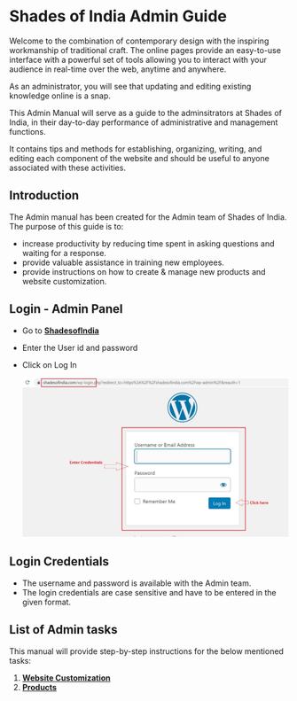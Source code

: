 #   **Shades of India Admin Guide**

Welcome to the combination of contemporary design with the inspiring workmanship of traditional craft. The online pages provide an easy-to-use interface with a powerful set of tools allowing you to interact with your audience in real-time over the web, anytime and anywhere.

As an administrator, you will see that updating and editing existing knowledge online is a snap.

This Admin Manual will serve as a guide to the adminsitrators at Shades of India, in their day-to-day performance of administrative and management functions.

It contains tips and methods for establishing, organizing, writing, and editing each component of the website and should be useful to anyone associated with these activities.

##  **Introduction**

The Admin manual has been created for the Admin team of Shades of India. The purpose of this guide is to:

*   increase productivity by reducing time spent in asking questions and waiting for a response.
*   provide valuable assistance in training new employees.
*   provide instructions on how to create & manage new products and website customization.

##  **Login - Admin Panel**

*   Go to <a href="https://shadesofindia.com/wp-admin" target="_blank">**ShadesofIndia**</a>
*   Enter the User id and password
*   Click on Log In

    ![login](Image\login.jpg)

##  **Login Credentials**

*   The username and password is available with the Admin team.
*   The login credentials are case sensitive and have to be entered in the given format.  

##  **List of Admin tasks**

This manual will provide step-by-step instructions for the below mentioned tasks:

1.  [**Website Customization**](Website-Customization\Intro.md)
2.  [**Products**](Products\Introduction.md)





